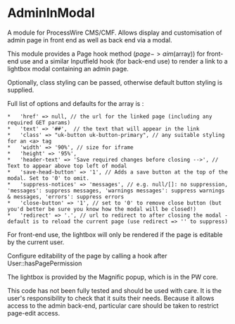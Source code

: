 # AdminInModal
A module for ProcessWire CMS/CMF. Allows display and customisation of admin page in front end as well as back end via a modal.

This module provides a Page hook method ($page->aim($array)) for front-end use and a similar Inputfield hook (for back-end use) to render a link to a lightbox modal containing an admin page.

Optionally, class styling can be passed, otherwise default button styling is supplied.

Full list of options and defaults for the array is :

	*   'href' => null, // the url for the linked page (including any required GET params)
    *   'text' => '##',  // the text that will appear in the link
    *   'class' => "uk-button uk-button-primary", // any suitable styling for an <a> tag
	*   'width' => '90%', // size for iframe
	*   'height' => '95%',
    *   'header-text' => 'Save required changes before closing -->', // Text to appear above top left of modal
    *   'save-head-button' => '1', // Adds a save button at the top of the modal. Set to '0' to omit.
	*   'suppress-notices' => 'messages', // e.g. null/[]: no suppression, 'messages': suppress messages, 'warnings messages': suppress warnings & messages, 'errors': suppress errors
    *   'close-button' => '1', // set to '0' to remove close button (but you'd better be sure you know how the modal will be closed!)
    *   'redirect' => '.', // url to redirect to after closing the modal - default is to reload the current page (use redirect => '' to suppress)

For front-end use, the lightbox will only be rendered if the page is editable by the current user.

Configure editability of the page by calling a hook after User::hasPagePermission

The lightbox is provided by the Magnific popup, which is in the PW core.

This code has not been fully tested and should be used with care. It is the user's responsibility to check that it suits their needs.
Because it allows access to the admin back-end, particular care should be taken to restrict page-edit access.
